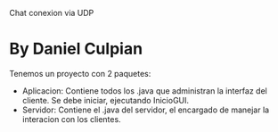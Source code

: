 Chat conexion via UDP
# By Daniel Culpian

Tenemos un proyecto con 2 paquetes:
* Aplicacion: Contiene todos los .java que administran la interfaz del cliente. Se debe iniciar, ejecutando InicioGUI.
* Servidor: Contiene el .java del servidor, el encargado de manejar la interacion con los clientes.
